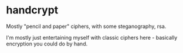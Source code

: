 handcrypt
=========

Mostly "pencil and paper" ciphers, with some steganography, rsa.

I'm mostly just entertaining myself with classic ciphers here - basically encryption you could
do by hand.
